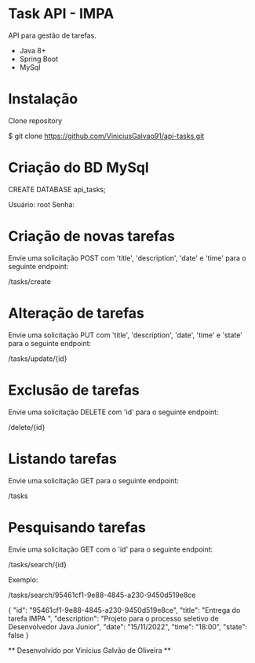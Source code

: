 # Task API - IMPA

API para gestão de tarefas.

  - Java 8+
  - Spring Boot
  - MySql


# Instalação
Clone repository

$ git clone https://github.com/ViniciusGalvao91/api-tasks.git

# Criação do BD MySql

CREATE DATABASE api_tasks;

Usuário: root
Senha:

# Criação de novas tarefas
Envie uma solicitação POST com 'title', 'description', 'date' e 'time' para o seguinte endpoint:

/tasks/create


# Alteração de tarefas
Envie uma solicitação PUT com 'title', 'description', 'date', 'time' e 'state' para o seguinte endpoint:

/tasks/update/{id}


# Exclusão de tarefas
Envie uma solicitação DELETE com 'id' para o seguinte endpoint:

/delete/{id}


# Listando tarefas
Envie uma solicitação GET para o seguinte endpoint:

/tasks


# Pesquisando tarefas
Envie uma solicitação GET com o 'id' para o seguinte endpoint:

/tasks/search/{id}

Exemplo:

/tasks/search/95461cf1-9e88-4845-a230-9450d519e8ce

{
    "id": "95461cf1-9e88-4845-a230-9450d519e8ce",
    "title": "Entrega do tarefa IMPA ",
    "description": "Projeto para o processo seletivo de Desenvolvedor Java Junior",
    "date": "15/11/2022",
    "time": "18:00",
    "state": false
}

** Desenvolvido por Vinicius Galvão de Oliveira **
